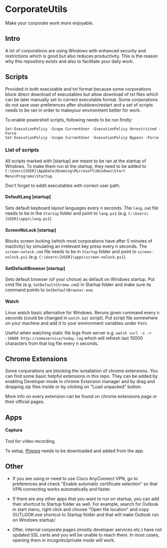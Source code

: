 # CorporateUtils

Make your corporate work more enjoyable.

## Intro

A lot of corporations are using Windows with enhanced security and restrictions which is good but also reduces productivity. This is the reason why this repository exists and also to facilitate your daily work.

## Scripts

Provided in both executable and txt format because some corporations block direct download of executables but allow download of txt files which can be later manually set to correct executable format. Some corporations do not save user preferences after shutdown/restart and a set of scripts needs to be ran in order to makeyour environment better for work.

To enable powershell scripts, following needs to be run firstly:

```
Set-ExecutionPolicy -Scope CurrentUser -ExecutionPolicy Unrestricted -Force
Set-ExecutionPolicy -Scope CurrentUser -ExecutionPolicy Bypass -Force
```

### List of scripts

All scripts marked with [startup] are meant to be ran at the startup of Windows. To make them run at the startup, they need to be added to `C:\Users[USER]\AppData\Roaming\Microsoft\Windows\Start Menu\Programs\Startup`.

Don't forget to eddit executables with correct user path.

#### DefaultLang [startup]

 Sets default keyboard layout languages every n seconds. The `lang.cmd` file needs to be in the `Startup` folder and point to `lang.ps1` (e.g. `C:\Users\[USER]\apps\lang.ps1`).

#### ScreenNoLock [startup]

Blocks screen locking (which most corporations have after 5 minutes of inactivity) by simulating an irrelevant key press every n seconds. The `screen-nolock.cmd` file needs to be in `Startup` folder and point to `screen-nolock.ps1` (e.g. `C:\Users\[USER]\apps\screen-nolock.ps1`).


#### SetDefaultBrowser [startup]

Sets default browser (of your choice) as default on Windows startup. Put cmd file (e.g. `SetDefaultChrome.cmd`) in Startup folder and make sure its command points to `SetDefaultBrowser.exe`.


#### Watch

Linux watch basic alternative for Windows. Reruns given command every n seconds (could be changed in `watch.bat` script). Put script file somewhere on your machine and add it to your environment variables under `Path`.

Useful when watching static file logs from server e.g. `watch curl -s -r -10000 http://someservice/today.log` which will refresh last 10000 characters from that log file every n seconds.


## Chrome Extensions

Some corporations are blocking the isntallation of chrome extensions. You can find some basic helpful extensions in this repo. They can be added by enabling Developer mode in chrome Extension manager and by drag and dropping zip files inside or by clicking on "Load unpacked" button.

More info on every extension can be found on chrome extensions page or their official pages.


## Apps

#### Captura

Tool for video recording.

To setup, [ffmpeg](https://github.com/BtbN/FFmpeg-Builds/releases) needs to be downloaded and added from the app.


## Other

- If you are using or need to use Cisco AnyConnect VPN, go to preferences and check "Enable automatic certificate selection" so that VPN connecting works automatically and faster.

- If there are any other apps that you want to run on startup, you can add their shortcut to Startup folder as well. For example, search for Outlook in start menu, right click and choose "Open file location" and copy OUTLOOK.exe shortcut to Startup folder and that will make Outlook run on Windows startup/

- Ofter, internal corporate pages (mostly developer services etc.) have not updated SSL certs and you will be unable to reach them. In most cases, opening them in incognito/private mode will work. 